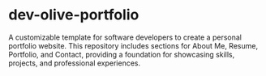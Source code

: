 # dev-olive-portfolio
A customizable template for software developers to create a personal portfolio website. This repository includes sections for About Me, Resume, Portfolio, and Contact, providing a foundation for showcasing skills, projects, and professional experiences.
